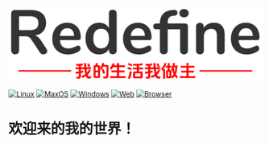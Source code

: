 <div align="center">
    <img src="./images/slogan.png" alt="Redefine" width="768"/>
</div>


[![Linux](https://img.shields.io/badge/-Linux-333?logo=ubuntu)](https://img.shields.io/badge/-Linux-333?logo=ubuntu)
[![MaxOS](https://img.shields.io/badge/-MacOS-black?logo=apple)](https://img.shields.io/badge/-MacOS-black?logo=apple)
[![Windows](https://img.shields.io/badge/-Windows-blue?logo=windows)](https://img.shields.io/badge/-Windows-blue?logo=windows)
[![Web](https://img.shields.io/badge/Web-PWA-orange?logo=microsoftedge)](https://zhang-yirui.github.io/)
[![Browser](https://img.shields.io/badge/Browser-Safari-orange?logo=safari)](https://zhang-yirui.github.io/)


# 欢迎来的我的世界！
